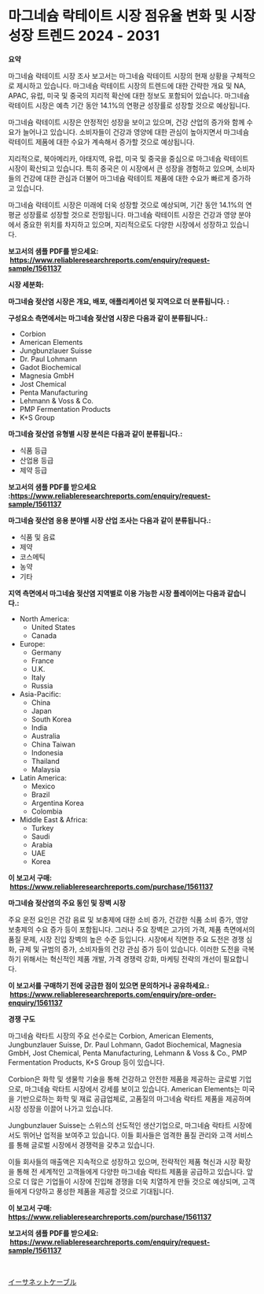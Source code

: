 <p><h1>마그네슘 락테이트 시장 점유율 변화 및 시장 성장 트렌드 2024 - 2031</h1></p><p><strong>요약</strong></p>
<p><p>마그네슘 락테이트 시장 조사 보고서는 마그네슘 락테이트 시장의 현재 상황을 구체적으로 제시하고 있습니다. 마그네슘 락테이트 시장의 트렌드에 대한 간략한 개요 및 NA, APAC, 유럽, 미국 및 중국의 지리적 확산에 대한 정보도 포함되어 있습니다. 마그네슘 락테이트 시장은 예측 기간 동안 14.1%의 연평균 성장률로 성장할 것으로 예상됩니다.</p><p>마그네슘 락테이트 시장은 안정적인 성장을 보이고 있으며, 건강 산업의 증가와 함께 수요가 늘어나고 있습니다. 소비자들이 건강과 영양에 대한 관심이 높아지면서 마그네슘 락테이트 제품에 대한 수요가 계속해서 증가할 것으로 예상됩니다. </p><p>지리적으로, 북아메리카, 아태지역, 유럽, 미국 및 중국을 중심으로 마그네슘 락테이트 시장이 확산되고 있습니다. 특히 중국은 이 시장에서 큰 성장을 경험하고 있으며, 소비자들의 건강에 대한 관심과 더불어 마그네슘 락테이트 제품에 대한 수요가 빠르게 증가하고 있습니다.</p><p>마그네슘 락테이트 시장은 미래에 더욱 성장할 것으로 예상되며, 기간 동안 14.1%의 연평균 성장률로 성장할 것으로 전망됩니다. 마그네슘 락테이트 시장은 건강과 영양 분야에서 중요한 위치를 차지하고 있으며, 지리적으로도 다양한 시장에서 성장하고 있습니다.</p></p>
<p><strong>보고서의 샘플 PDF를 받으세요: &nbsp;<a href="https://www.reliableresearchreports.com/enquiry/request-sample/1561137">https://www.reliableresearchreports.com/enquiry/request-sample/1561137</a></strong></p>
<p><strong>시장 세분화:</strong></p>
<p><strong> 마그네슘 젖산염 시장은 개요, 배포, 애플리케이션 및 지역으로 더 분류됩니다. :</strong></p>
<p><strong>구성요소 측면에서는 마그네슘 젖산염 시장은 다음과 같이 분류됩니다.:</strong></p>
<p><ul><li>Corbion</li><li>American Elements</li><li>Jungbunzlauer Suisse</li><li>Dr. Paul Lohmann</li><li>Gadot Biochemical</li><li>Magnesia GmbH</li><li>Jost Chemical</li><li>Penta Manufacturing</li><li>Lehmann & Voss & Co.</li><li>PMP Fermentation Products</li><li>K+S Group</li></ul></p>
<p><strong> 마그네슘 젖산염 유형별 시장 분석은 다음과 같이 분류됩니다.:</strong></p>
<p><ul><li>식품 등급</li><li>산업용 등급</li><li>제약 등급</li></ul></p>
<p><strong>보고서의 샘플 PDF를 받으세요 :<a href="https://www.reliableresearchreports.com/enquiry/request-sample/1561137">https://www.reliableresearchreports.com/enquiry/request-sample/1561137</a></strong></p>
<p><strong> 마그네슘 젖산염 응용 분야별 시장 산업 조사는 다음과 같이 분류됩니다.:</strong></p>
<p><ul><li>식품 및 음료</li><li>제약</li><li>코스메틱</li><li>농약</li><li>기타</li></ul></p>
<p><strong>지역 측면에서 마그네슘 젖산염 지역별로 이용 가능한 시장 플레이어는 다음과 같습니다.:</strong></p>
<p><ul>
    <li>
        North America:
        <ul>
            <li>United States</li>
            <li>Canada</li>
        </ul>
    </li>
    <li>
        Europe:
        <ul>
            <li>Germany</li>
            <li>France</li>
            <li>U.K.</li>
            <li>Italy</li>
            <li>Russia</li>
        </ul>
    </li>
    <li>
        Asia-Pacific:
        <ul>
            <li>China</li>
            <li>Japan</li>
            <li>South Korea</li>
            <li>India</li>
            <li>Australia</li>
            <li>China Taiwan</li>
            <li>Indonesia</li>
            <li>Thailand</li>
            <li>Malaysia</li>
        </ul>
    </li>
    <li>
        Latin America:
        <ul>
            <li>Mexico</li>
            <li>Brazil</li>
            <li>Argentina Korea</li>
            <li>Colombia</li>
        </ul>
    </li>
    <li>
        Middle East & Africa:
        <ul>
            <li>Turkey</li>
            <li>Saudi</li>
            <li>Arabia</li>
            <li>UAE</li>
            <li>Korea</li>
        </ul>
    </li>
    </ul></p>
<p><strong>이 보고서 구매: &nbsp;<a href="https://www.reliableresearchreports.com/purchase/1561137">https://www.reliableresearchreports.com/purchase/1561137</a></strong></p>
<p><strong>마그네슘 젖산염의 주요 동인 및 장벽 시장</strong></p>
<p><p>주요 운전 요인은 건강 음료 및 보충제에 대한 소비 증가, 건강한 식품 소비 증가, 영양 보충제의 수요 증가 등이 포함됩니다. 그러나 주요 장벽은 고가의 가격, 제품 측면에서의 품질 문제, 시장 진입 장벽의 높은 수준 등입니다. 시장에서 직면한 주요 도전은 경쟁 심화, 규제 및 규범의 증가, 소비자들의 건강 관심 증가 등이 있습니다. 이러한 도전을 극복하기 위해서는 혁신적인 제품 개발, 가격 경쟁력 강화, 마케팅 전략의 개선이 필요합니다.</p></p>
<p><strong>이 보고서를 구매하기 전에 궁금한 점이 있으면 문의하거나 공유하세요.: &nbsp;<a href="https://www.reliableresearchreports.com/enquiry/pre-order-enquiry/1561137">https://www.reliableresearchreports.com/enquiry/pre-order-enquiry/1561137</a></strong></p>
<p><strong>경쟁 구도</strong></p>
<p><p>마그네슘 락타트 시장의 주요 선수로는 Corbion, American Elements, Jungbunzlauer Suisse, Dr. Paul Lohmann, Gadot Biochemical, Magnesia GmbH, Jost Chemical, Penta Manufacturing, Lehmann & Voss & Co., PMP Fermentation Products, K+S Group 등이 있습니다.</p><p>Corbion은 화학 및 생물학 기술을 통해 건강하고 안전한 제품을 제공하는 글로벌 기업으로, 마그네슘 락타트 시장에서 강세를 보이고 있습니다. American Elements는 미국을 기반으로하는 화학 및 재료 공급업체로, 고품질의 마그네슘 락타트 제품을 제공하며 시장 성장을 이끌어 나가고 있습니다.</p><p>Jungbunzlauer Suisse는 스위스의 선도적인 생산기업으로, 마그네슘 락타트 시장에서도 뛰어난 업적을 보여주고 있습니다. 이들 회사들은 엄격한 품질 관리와 고객 서비스를 통해 글로벌 시장에서 경쟁력을 갖추고 있습니다.</p><p>이들 회사들의 매출액은 지속적으로 성장하고 있으며, 전략적인 제품 혁신과 시장 확장을 통해 전 세계적인 고객들에게 다양한 마그네슘 락타트 제품을 공급하고 있습니다. 앞으로 더 많은 기업들이 시장에 진입해 경쟁을 더욱 치열하게 만들 것으로 예상되며, 고객들에게 다양하고 풍성한 제품을 제공할 것으로 기대됩니다.</p></p>
<p><strong>이 보고서 구매: &nbsp; <a href="https://www.reliableresearchreports.com/purchase/1561137">https://www.reliableresearchreports.com/purchase/1561137</a></strong></p>
<p><strong>보고서의 샘플 PDF를 받으세요: &nbsp;<a href="https://www.reliableresearchreports.com/enquiry/request-sample/1561137">https://www.reliableresearchreports.com/enquiry/request-sample/1561137</a></strong><strong></strong></p>
<p>&nbsp;</p>
<p><p><a href="https://github.com/one-cool-chick/Market-Research-Report-List-1/blob/main/50498316589.md">イーサネットケーブル</a></p></p>